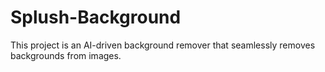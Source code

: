 # Splush-Background
This project is an AI-driven background remover that seamlessly removes backgrounds from images.
